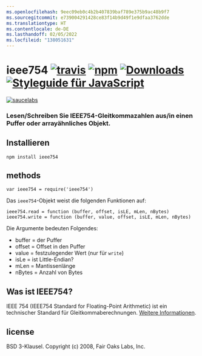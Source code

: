 ```yaml
---
ms.openlocfilehash: 9eec09eb0c4b2b407839baf789e375b9ac48b9f7
ms.sourcegitcommit: e739004291428ce83f14b9d49f1e9dfaa3762dde
ms.translationtype: HT
ms.contentlocale: de-DE
ms.lasthandoff: 02/05/2022
ms.locfileid: "138051631"
---
```

# <a name="ieee754-travistravis-imagetravis-url-npmnpm-imagenpm-url-downloadsdownloads-imagedownloads-url-javascript-style-guidestandard-imagestandard-url"></a>ieee754 [![travis][travis-image]][travis-url] [![npm][npm-image]][npm-url] [![Downloads][downloads-image]][downloads-url] [![Styleguide für JavaScript][standard-image]][standard-url]

[travis-image]: https://img.shields.io/travis/feross/ieee754/master.svg
[travis-url]: https://travis-ci.org/feross/ieee754
[npm-image]: https://img.shields.io/npm/v/ieee754.svg
[npm-url]: https://npmjs.org/package/ieee754
[downloads-image]: https://img.shields.io/npm/dm/ieee754.svg
[downloads-url]: https://npmjs.org/package/ieee754
[standard-image]: https://img.shields.io/badge/code_style-standard-brightgreen.svg
[standard-url]: https://standardjs.com

[![saucelabs][saucelabs-image]][saucelabs-url]

[saucelabs-image]: https://saucelabs.com/browser-matrix/ieee754.svg
[saucelabs-url]: https://saucelabs.com/u/ieee754

### <a name="readwrite-ieee754-floating-point-numbers-fromto-a-buffer-or-array-like-object"></a>Lesen/Schreiben Sie IEEE754-Gleitkommazahlen aus/in einen Puffer oder arrayähnliches Objekt.

## <a name="install"></a>Installieren

```
npm install ieee754
```

## <a name="methods"></a>methods

`var ieee754 = require('ieee754')`

Das `ieee754`-Objekt weist die folgenden Funktionen auf:

```
ieee754.read = function (buffer, offset, isLE, mLen, nBytes)
ieee754.write = function (buffer, value, offset, isLE, mLen, nBytes)
```

Die Argumente bedeuten Folgendes:

- buffer = der Puffer
- offset = Offset in den Puffer
- value = festzulegender Wert (nur für `write`)
- isLe = ist Little-Endian?
- mLen = Mantissenlänge
- nBytes = Anzahl von Bytes

## <a name="what-is-ieee754"></a>Was ist IEEE754?

IEEE 754 (IEEE754 Standard for Floating-Point Arithmetic) ist ein technischer Standard für Gleitkommaberechnungen. [Weitere Informationen](http://en.wikipedia.org/wiki/IEEE_floating_point).

## <a name="license"></a>license

BSD 3-Klausel. Copyright (c) 2008, Fair Oaks Labs, Inc.
